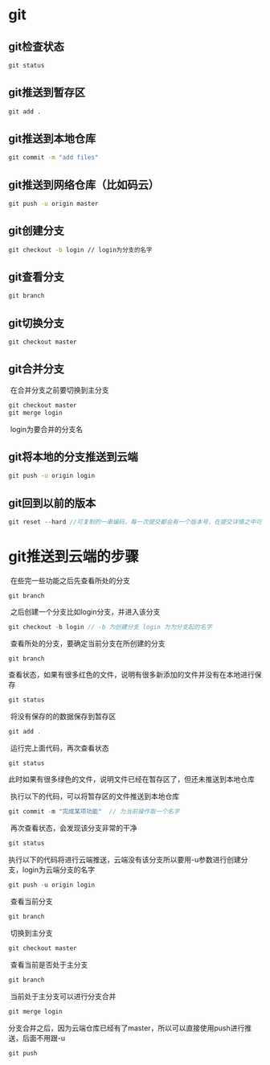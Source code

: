 # git

## git检查状态

```cmd
git status
```

## git推送到暂存区

```cmd
git add .
```

## git推送到本地仓库

```cmd
git commit -m "add files"
```

## git推送到网络仓库（比如码云）

```cmd
git push -u origin master
```

## git创建分支

```cmd
git checkout -b login // login为分支的名字
```

## git查看分支

```cmd
git branch
```

## git切换分支

```cmd
git checkout master
```

## git合并分支

​	在合并分支之前要切换到主分支

```cmd
git checkout master
git merge login
```

​	login为要合并的分支名

## git将本地的分支推送到云端

```cmd
git push -u origin login
```

## git回到以前的版本

```javascript
git reset --hard //可复制的一串编码，每一次提交都会有一个版本号，在提交详情之中可以查看
```

# git推送到云端的步骤

​	在些完一些功能之后先查看所处的分支

```javascri
git branch
```

​	之后创建一个分支比如login分支，并进入该分支

```javascript
git checkout -b login // -b 为创建分支 login 为为分支起的名字
```

​	查看所处的分支，要确定当前分支在所创建的分支

```javascri
git branch
```

​	查看状态，如果有很多红色的文件，说明有很多新添加的文件并没有在本地进行保存

```javascript
git status
```

​	将没有保存的的数据保存到暂存区

```javascript
git add .
```

​	运行完上面代码，再次查看状态

```javascript
git status
```

​	此时如果有很多绿色的文件，说明文件已经在暂存区了，但还未推送到本地仓库

​	执行以下的代码，可以将暂存区的文件推送到本地仓库

```javascript
git commit -m "完成某项功能"	// 为当前操作取一个名字
```

​	再次查看状态，会发现该分支非常的干净

```javascript
git status
```

​	执行以下的代码将进行云端推送，云端没有该分支所以要用-u参数进行创建分支，login为云端分支的名字

```javascript
git push -u origin login
```

​	查看当前分支

```javascript
git branch
```

​	切换到主分支

```javascript
git checkout master
```

​	查看当前是否处于主分支

```javascript
git branch
```

​	当前处于主分支可以进行分支合并

```javascript
git merge login
```

​	分支合并之后，因为云端仓库已经有了master，所以可以直接使用push进行推送，后面不用跟-u

```javascript
git push
```

